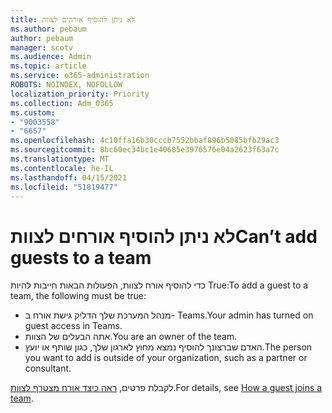 ```yaml
---
title: לא ניתן להוסיף אורחים לצוות
ms.author: pebaum
author: pebaum
manager: scotv
ms.audience: Admin
ms.topic: article
ms.service: o365-administration
ROBOTS: NOINDEX, NOFOLLOW
localization_priority: Priority
ms.collection: Adm_O365
ms.custom:
- "9003558"
- "6657"
ms.openlocfilehash: 4c10ffa16b30cccb7552bbaf896b5085bfb29ac3
ms.sourcegitcommit: 8bc60ec34bc1e40685e3976576e04a2623f63a7c
ms.translationtype: MT
ms.contentlocale: he-IL
ms.lasthandoff: 04/15/2021
ms.locfileid: "51819477"
---
```

# <a name="cant-add-guests-to-a-team"></a><span data-ttu-id="cdcf9-102">לא ניתן להוסיף אורחים לצוות</span><span class="sxs-lookup"><span data-stu-id="cdcf9-102">Can’t add guests to a team</span></span>

<span data-ttu-id="cdcf9-103">כדי להוסיף אורח לצוות, הפעולות הבאות חייבות להיות True:</span><span class="sxs-lookup"><span data-stu-id="cdcf9-103">To add a guest to a team, the following must be true:</span></span>  

- <span data-ttu-id="cdcf9-104">מנהל המערכת שלך הדליק גישת אורח ב- Teams.</span><span class="sxs-lookup"><span data-stu-id="cdcf9-104">Your admin has turned on guest access in Teams.</span></span>
- <span data-ttu-id="cdcf9-105">אתה הבעלים של הצוות.</span><span class="sxs-lookup"><span data-stu-id="cdcf9-105">You are an owner of the team.</span></span>
- <span data-ttu-id="cdcf9-106">האדם שברצונך להוסיף נמצא מחוץ לארגון שלך, כגון שותף או יועץ.</span><span class="sxs-lookup"><span data-stu-id="cdcf9-106">The person you want to add is outside of your organization, such as a partner or consultant.</span></span>

<span data-ttu-id="cdcf9-107">לקבלת פרטים,  [ראה כיצד אורח מצטרף לצוות](https://docs.microsoft.com/MicrosoftTeams/guest-joins).</span><span class="sxs-lookup"><span data-stu-id="cdcf9-107">For details, see  [How a guest joins a team](https://docs.microsoft.com/MicrosoftTeams/guest-joins).</span></span>